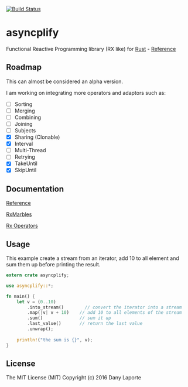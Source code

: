 [![Build Status](https://travis-ci.org/danylaporte/rust-asyncplify.svg?branch=master)](https://travis-ci.org/danylaporte/rust-asyncplify)

# asyncplify
Functional Reactive Programming library (RX like) for [Rust](https://github.com/rust-lang/rust) - [Reference](http://danylaporte.github.io/rust-asyncplify)

## Roadmap
This can almost be considered an alpha version.

I am working on integrating more operators and adaptors such as:

- [ ] Sorting
- [ ] Merging
- [ ] Combining
- [ ] Joining
- [ ] Subjects
- [x] Sharing (Clonable)
- [x] Interval
- [ ] Multi-Thread
- [ ] Retrying
- [x] TakeUntil
- [x] SkipUntil

## Documentation
[Reference](http://danylaporte.github.io/rust-asyncplify)

[RxMarbles](http://rxmarbles.com/)

[Rx Operators](http://reactivex.io/documentation/operators.html)


## Usage

This example create a stream from an iterator, add 10 to all element and sum them up before printing the result.
```rust
extern crate asyncplify;

use asyncplify::*;

fn main() {
    let v = (0..10)
        .into_stream()        // convert the iterator into a stream
        .map(|v| v + 10)    // add 10 to all elements of the stream
        .sum()              // sum it up
        .last_value()       // return the last value
        .unwrap();
        
    println!("the sum is {}", v);
}
```

## License
The MIT License (MIT)
Copyright (c) 2016 Dany Laporte